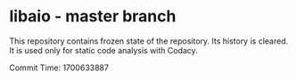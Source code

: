 # libaio - master branch

This repository contains frozen state of the repository.
Its history is cleared. It is used only for static code
analysis with Codacy.

Commit Time: 1700633887